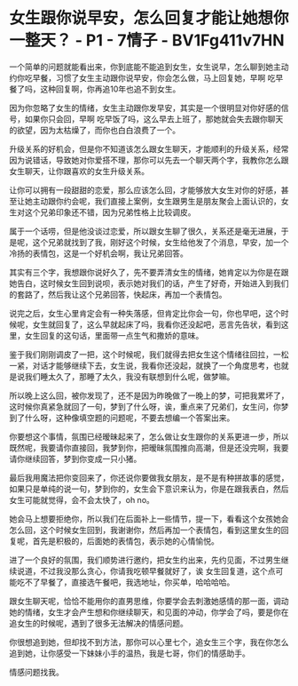 # 女生跟你说早安，怎么回复才能让她想你一整天？ - P1 - 7情子 - BV1Fg411v7HN

一个简单的问题就能看出来，你到底能不能追到女生，女生说早，怎么聊到她主动约你吃早餐，习惯了女生主动跟你说早安，你会怎么做，马上回复她，早啊 吃早餐了吗，这种回复啊，你再追10年也追不到女生。

因为你忽略了女生的情绪，女生主动跟你发早安，其实是一个很明显对你好感的信号，如果你只会回，早啊 吃早饭了吗，这么早去上班了，那她就会失去跟你聊天的欲望，因为太枯燥了，而你也白白浪费了一个。

升级关系的好机会，但是你不知道该怎么跟女生聊天，才能顺利的升级关系，经常因为说错话，导致她对你爱搭不理，那你可以先去一个聊天两个字，我教你怎么跟女生聊天，让你跟喜欢的女生升级关系。

让你可以拥有一段甜甜的恋爱，那么应该怎么回，才能够放大女生对你的好感，甚至让她主动跟你约会呢，我们直接上案例，女生跟男生是朋友聚会上面认识的，女生对这个兄弟印象还不错，因为兄弟性格上比较调皮。

属于一个话唠，但是他没谈过恋爱，所以跟女生聊了很久，关系还是毫无进展，于是呢，这个兄弟就找到了我，刚好这个时候，女生给他发了个消息，早安，加一个冷扬的表情包，这是一个好机会啊，我让兄弟回答。

其实有三个字，我想跟你说好久了，先不要弄清女生的情绪，她肯定以为你是在跟她告白，这时候女生回到说呗，表示她对我们的话，产生了好奇，开始进入到我们的套路了，然后我让这个兄弟回答，快起床，再加一个表情包。

说完之后，女生心里肯定会有一种失落感，但肯定比你会一句，你也早吧，这个时候呢，女生就回复了，这么早就起床了吗，我看你还没起吧，恶言先告状，看到这里，女生回复的这句话，里面带一点生气和撒娇的意味。

鉴于我们刚刚调皮了一把，这个时候呢，我们就得去把女生这个情绪往回拉，一松一紧，对话才能够继续下去，女生说，我看你还没起，就换了一个角度思考，也就是说我们睡太久了，那睡了太久，我没有联想到什么呢，做梦嘛。

所以晚上这么回，被你发现了，还不是因为昨晚做了一晚上的梦，可把我累坏了，这时候你真紧急就回了一句，梦到了什么呀，诶，重点来了兄弟们，女生问，你梦到了什么呀，这种像填空题的问题呢，不要去想编一个答案出来。

你要想这个事情，氛围已经暧昧起来了，怎么做让女生跟你的关系更进一步，所以既然呢，我要请你直接回，我梦到你，把暧昧氛围推向高潮，但是还没完啊，我要请你继续回答，梦到你变成一只小猪。

最后我用魔法把你变回来了，你还说你要做我女朋友，是不是有种拼故事的感觉，如果只是单纯的说一句，梦到你的，女生会下意识来认为，你是在跟我表白，然后女生可能就觉得，会不会太快了，oh no。

她会马上想要拒绝你，所以我们在后面补上一些情节，提一下，看看这个女孩她会怎么回，这个时候女生回到，我谢谢你，然后再加一个表情包，看到这里女生的回复呢，首先是积极的，后面她的表情包，表示她的心情愉悦。

进了一个良好的氛围，我们顺势进行邀约，把女生约出来，先约见面，不过男生继续说道，不过我没那么贪心，你请我吃顿早餐就好了，诶 女生回复道，这个点可能吃不了早餐了，直接选午餐吧，我选地址，你买单，哈哈哈哈。

跟女生聊天呢，恰恰不能用你的直男思维，你要学会去刺激她感情的那一面，调动她的情绪，女生才会产生想和你继续聊天，和见面的冲动，你学会了吗，要是你在追女生的时候呢，遇到了很多无法解决的情感问题。

你很想追到她，但却找不到方法，那你可以心里七个，追女生三个字，我在你怎么追到她，让你感受一下妹妹小手的温热，我是七哥，你们的情感助手。

情感问题找我。